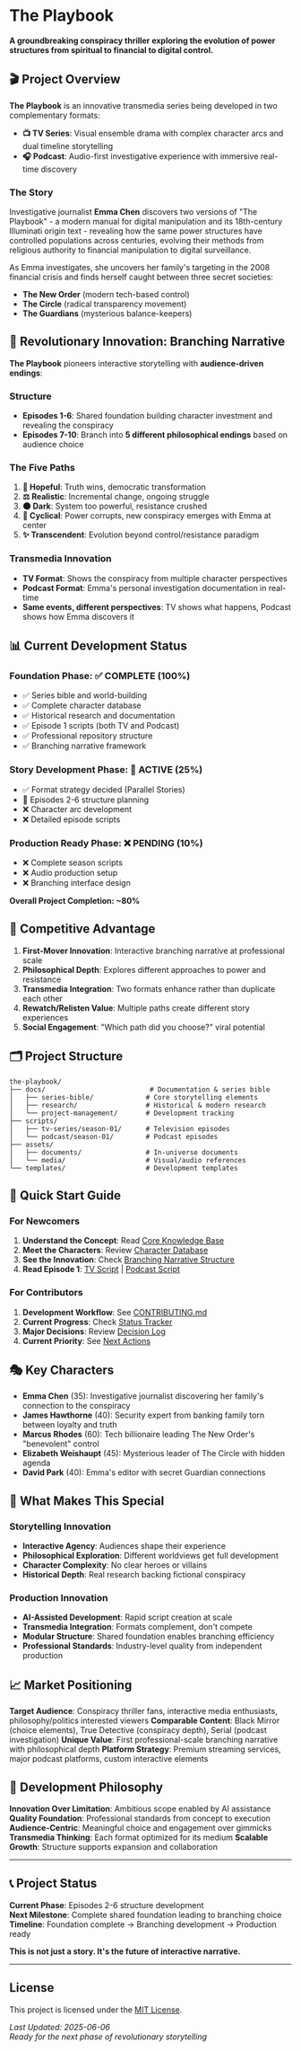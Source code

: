 # The Playbook

**A groundbreaking conspiracy thriller exploring the evolution of power structures from spiritual to financial to digital control.**

## 🎬 Project Overview

**The Playbook** is an innovative transmedia series being developed in two complementary formats:

- **📺 TV Series**: Visual ensemble drama with complex character arcs and dual timeline storytelling
- **🎧 Podcast**: Audio-first investigative experience with immersive real-time discovery

### The Story

Investigative journalist **Emma Chen** discovers two versions of "The Playbook" - a modern manual for digital manipulation and its 18th-century Illuminati origin text - revealing how the same power structures have controlled populations across centuries, evolving their methods from religious authority to financial manipulation to digital surveillance.

As Emma investigates, she uncovers her family's targeting in the 2008 financial crisis and finds herself caught between three secret societies:
- **The New Order** (modern tech-based control)
- **The Circle** (radical transparency movement) 
- **The Guardians** (mysterious balance-keepers)

## 🚀 Revolutionary Innovation: Branching Narrative

**The Playbook** pioneers interactive storytelling with **audience-driven endings**:

### Structure
- **Episodes 1-6**: Shared foundation building character investment and revealing the conspiracy
- **Episodes 7-10**: Branch into **5 different philosophical endings** based on audience choice

### The Five Paths
1. **🌅 Hopeful**: Truth wins, democratic transformation
2. **⚖️ Realistic**: Incremental change, ongoing struggle
3. **🌑 Dark**: System too powerful, resistance crushed
4. **🔄 Cyclical**: Power corrupts, new conspiracy emerges with Emma at center
5. **✨ Transcendent**: Evolution beyond control/resistance paradigm

### Transmedia Innovation
- **TV Format**: Shows the conspiracy from multiple character perspectives
- **Podcast Format**: Emma's personal investigation documentation in real-time
- **Same events, different perspectives**: TV shows what happens, Podcast shows how Emma discovers it

## 📊 Current Development Status

### Foundation Phase: ✅ **COMPLETE** (100%)
- ✅ Series bible and world-building
- ✅ Complete character database  
- ✅ Historical research and documentation
- ✅ Episode 1 scripts (both TV and Podcast)
- ✅ Professional repository structure
- ✅ Branching narrative framework

### Story Development Phase: 🔄 **ACTIVE** (25%)
- ✅ Format strategy decided (Parallel Stories)
- 🔄 Episodes 2-6 structure planning
- ❌ Character arc development
- ❌ Detailed episode scripts

### Production Ready Phase: ❌ **PENDING** (10%)
- ❌ Complete season scripts
- ❌ Audio production setup
- ❌ Branching interface design

**Overall Project Completion: ~80%**

## 🎯 Competitive Advantage

1. **First-Mover Innovation**: Interactive branching narrative at professional scale
2. **Philosophical Depth**: Explores different approaches to power and resistance
3. **Transmedia Integration**: Two formats enhance rather than duplicate each other
4. **Rewatch/Relisten Value**: Multiple paths create different story experiences
5. **Social Engagement**: "Which path did you choose?" viral potential

## 🗂️ Project Structure

```
the-playbook/
├── docs/                          # Documentation & series bible
│   ├── series-bible/             # Core storytelling elements
│   ├── research/                 # Historical & modern research
│   └── project-management/       # Development tracking
├── scripts/
│   ├── tv-series/season-01/      # Television episodes
│   └── podcast/season-01/        # Podcast episodes  
├── assets/
│   ├── documents/                # In-universe documents
│   └── media/                    # Visual/audio references
└── templates/                    # Development templates
```

## 🚀 Quick Start Guide

### For Newcomers
1. **Understand the Concept**: Read [Core Knowledge Base](docs/series-bible/01-core-knowledge-base.md)
2. **Meet the Characters**: Review [Character Database](docs/series-bible/02-character-database.md)
3. **See the Innovation**: Check [Branching Narrative Structure](docs/series-bible/04-branching-narrative-structure.md)
4. **Read Episode 1**: [TV Script](scripts/tv-series/season-01/episodes/S01E01-discovery.md) | [Podcast Script](scripts/podcast/season-01/episodes/S01E01-discovery.md)

### For Contributors
1. **Development Workflow**: See [CONTRIBUTING.md](CONTRIBUTING.md)
2. **Current Progress**: Check [Status Tracker](docs/project-management/status-tracker.md)
3. **Major Decisions**: Review [Decision Log](DECISION-LOG.md)
4. **Current Priority**: See [Next Actions](next-actions.md)

## 🎭 Key Characters

- **Emma Chen** (35): Investigative journalist discovering her family's connection to the conspiracy
- **James Hawthorne** (40): Security expert from banking family torn between loyalty and truth
- **Marcus Rhodes** (60): Tech billionaire leading The New Order's "benevolent" control
- **Elizabeth Weishaupt** (45): Mysterious leader of The Circle with hidden agenda
- **David Park** (40): Emma's editor with secret Guardian connections

## 🌟 What Makes This Special

### Storytelling Innovation
- **Interactive Agency**: Audiences shape their experience
- **Philosophical Exploration**: Different worldviews get full development
- **Character Complexity**: No clear heroes or villains
- **Historical Depth**: Real research backing fictional conspiracy

### Production Innovation  
- **AI-Assisted Development**: Rapid script creation at scale
- **Transmedia Integration**: Formats complement, don't compete
- **Modular Structure**: Shared foundation enables branching efficiency
- **Professional Standards**: Industry-level quality from independent production

## 📈 Market Positioning

**Target Audience**: Conspiracy thriller fans, interactive media enthusiasts, philosophy/politics interested viewers
**Comparable Content**: Black Mirror (choice elements), True Detective (conspiracy depth), Serial (podcast investigation)
**Unique Value**: First professional-scale branching narrative with philosophical depth
**Platform Strategy**: Premium streaming services, major podcast platforms, custom interactive elements

## 🤝 Development Philosophy

**Innovation Over Limitation**: Ambitious scope enabled by AI assistance
**Quality Foundation**: Professional standards from concept to execution  
**Audience-Centric**: Meaningful choice and engagement over gimmicks
**Transmedia Thinking**: Each format optimized for its medium
**Scalable Growth**: Structure supports expansion and collaboration

---

## 📞 Project Status

**Current Phase**: Episodes 2-6 structure development  
**Next Milestone**: Complete shared foundation leading to branching choice  
**Timeline**: Foundation complete → Branching development → Production ready  

**This is not just a story. It's the future of interactive narrative.**

---
## License

This project is licensed under the [MIT License](LICENSE).


*Last Updated: 2025-06-06*  
*Ready for the next phase of revolutionary storytelling*
